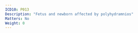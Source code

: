 ```yaml
---
ICD10: P013
Description: "Fetus and newborn affected by polyhydramnios"
Matters: No
Weight: 0
---
```

